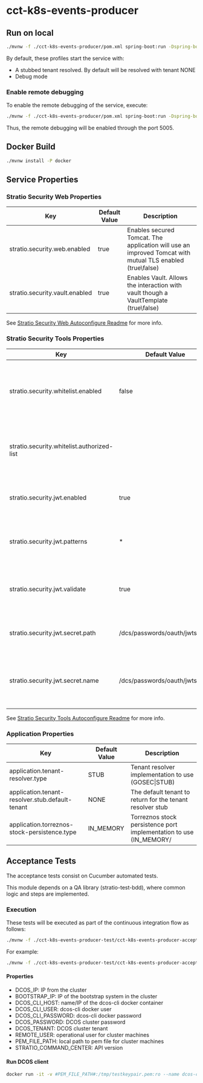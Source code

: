 # cct-k8s-events-producer

## Run on local

```sh
./mvnw -f ./cct-k8s-events-producer/pom.xml spring-boot:run -Dspring-boot.run.profiles=local
```
By default, these profiles start the service with:
* A stubbed tenant resolved. By default will be resolved with tenant NONE
* Debug mode

### Enable remote debugging

To enable the remote debugging of the service, execute:

```sh
./mvnw -f ./cct-k8s-events-producer/pom.xml spring-boot:run -Dspring-boot.run.profiles=local -Dspring-boot.run.jvmArguments="-Xdebug -Xrunjdwp:transport=dt_socket,server=y,suspend=y,address=5005"
```

Thus, the remote debugging will be enabled through the port 5005.

## Docker Build

```sh
./mvnw install -P docker
```

## Service Properties

### Stratio Security Web Properties

| Key | Default Value | Description |
|-----|---------------|-------------|
| stratio.security.web.enabled | true | Enables secured Tomcat. The application will use an improved Tomcat with mutual TLS enabled (true\false) |
| stratio.security.vault.enabled | true | Enables Vault. Allows the interaction with vault though a VaultTemplate (true\false) |

See [Stratio Security Web Autoconfigure Readme][stratio_security_web_autoconfigure_readme] for more info.

### Stratio Security Tools Properties

| Key | Default Value | Description |
|-----|---------------|-------------|
| stratio.security.whitelist.enabled | false | Enables whitelist for authorized request using Spring Security (true\false) |
| stratio.security.whitelist.authorized-list | | Comma separated list of the authorized CNs (Common Names) |
| stratio.security.jwt.enabled | true | Enables the JWT security filter (true\false) |
| stratio.security.jwt.patterns | * | Comma separated list of the endpoints to be securized |
| stratio.security.jwt.validate | true | Enables the validation against Gosec for the JWT sign |
| stratio.security.jwt.secret.path | /dcs/passwords/oauth/jwtsecret | Path in Vault where the token signature is validated |
| stratio.security.jwt.secret.name | /dcs/passwords/oauth/jwtsecret | Name of the secret in Vault where the token signature is validated |

See [Stratio Security Tools Autoconfigure Readme][stratio_security_tools_autoconfigure_readme] for more info.

### Application Properties

| Key | Default Value | Description |
|-----|---------------|-------------|
| application.tenant-resolver.type | STUB | Tenant resolver implementation to use (GOSEC\|STUB) |
| application.tenant-resolver.stub.default-tenant | NONE | The default tenant to return for the tenant resolver stub |
| application.torreznos-stock-persistence.type | IN\_MEMORY | Torreznos stock persistence port implementation to use (IN_MEMORY/|JPA) |

## Acceptance Tests

The acceptance tests consist on Cucumber automated tests.

This module depends on a QA library (stratio-test-bdd), where common logic and steps are implemented.
 
### Execution

These tests will be executed as part of the continuous integration flow as follows:

```sh
./mvnw -f ./cct-k8s-events-producer-test/cct-k8s-events-producer-acceptance-tests/pom.xml verify [-D\<ENV_VAR>=\<VALUE>] [-Dit.test=\<TEST_TO_EXECUTE>|-Dgroups=\<GROUP_TO_EXECUTE>]
```

For example:

```sh
./mvnw -f ./cct-k8s-events-producer-test/cct-k8s-events-producer-acceptance-tests/pom.xml clean verify -DDCOS_IP=#DCOS_IP# -DBOOTSTRAP_IP=#BOOTSTRAP_IP# -DDCOS_CLI_HOST=#DCOS_CLI_HOST# -DDCOS_CLI_USER=#DCOS_CLI_USER# -DDCOS_CLI_PASSWORD=#DCOS_CLI_PASSWORD# -DREMOTE_USER=#REMOTE_USER# -DPEM_FILE_PATH=#PEM_FILE_PATH# -DSTRATIO_COMMAND_CENTER=0.11.0 -DDCOS_TENANT=#DCOS_TENANT# -DDCOS_PASSWORD=#DCOS_PASSWORD#
```

#### Properties

* DCOS_IP: IP from the cluster
* BOOTSTRAP_IP: IP of the bootstrap system in the cluster
* DCOS\_CLI_HOST: name/IP of the dcos-cli docker container
* DCOS\_CLI_USER: dcos-cli docker user
* DCOS\_CLI_PASSWORD: dcos-cli docker password
* DCOS_PASSWORD: DCOS cluster password
* DCOS_TENANT: DCOS cluster tenant
* REMOTE_USER: operational user for cluster machines
* PEM\_FILE_PATH: local path to pem file for cluster machines
* STRATIO\_COMMAND_CENTER: API version

#### Run DCOS client

```sh
docker run -it -v #PEM_FILE_PATH#:/tmp/testkeypair.pem:ro --name dcos-cli -e DCOS_IP=#DCOS_IP# -e SSL=true -e SSH=true -e TOKEN_AUTHENTICATION=true -e DCOS_USER=#DCOS_USER# -e DCOS_PASSWORD=#DCOS_PASSWORD# -e BOOTSTRAP_USER=operador -e PEM_FILE_PATH=/tmp/testkeypair.pem qa.stratio.com/stratio/dcos-cli:0.4.15
```

[stratio_security_web_autoconfigure_readme]: https://github.com/Stratio/stratio-microservices/blob/master/stratio-microservices-autoconfigure/stratio-security-web-autoconfigure/README.md
[stratio_security_tools_autoconfigure_readme]: https://github.com/Stratio/stratio-microservices/blob/master/stratio-microservices-autoconfigure/stratio-security-tools-autoconfigure/README.md